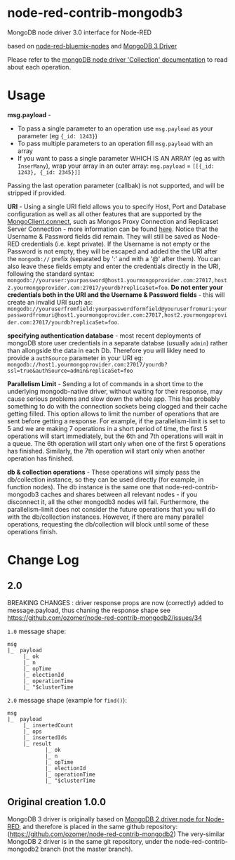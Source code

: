 # node-red-contrib-mongodb3
MongoDB node driver 3.0 interface for Node-RED

based on [node-red-bluemix-nodes](https://github.com/node-red/node-red-bluemix-nodes/tree/master/mongo) and [MongoDB 3 Driver](http://mongodb.github.io/node-mongodb-native/3.0)

Please refer to the [mongoDB node driver 'Collection' documentation](http://mongodb.github.io/node-mongodb-native/3.0/api/Collection.html) to read about each operation.

# Usage
**msg.payload** - 
* To pass a single parameter to an operation use `msg.payload` as your parameter (eg `{_id: 1243}`)
* To pass multiple parameters to an operation fill `msg.payload` with an array 
* If you want to pass a single parameter WHICH IS AN ARRAY (eg as with `InserMany`), wrap your array in an outer array: `msg.payload` = `[[{_id: 1243}, {_id: 2345}]]`

Passing the last operation parameter (callbak) is not supported, and will be stripped if provided.

**URI** -
Using a single URI field allows you to specify Host, Port and Database configuration as well as all other features that are supported by the [MongoClient.connect](http://mongodb.github.io/node-mongodb-native/2.1/api/MongoClient.html#.connect), such as Mongos Proxy Connection and Replicaset Server Connection - more information can be found [here](http://mongodb.github.io/node-mongodb-native/2.0/tutorials/connecting).
Notice that the Username & Password fields did remain. They will still be saved as Node-RED credentials (i.e. kept private). If the Username is not empty or the Password is not empty, they will be escaped and added the the URI after the `mongodb://` prefix (separated by ':' and with a '@' after them). You can also leave these fields empty and enter the credentials directly in the URI, following the standard syntax: `mongodb://youruser:yourpassword@host1.yourmongoprovider.com:27017,host2.yourmongoprovider.com:27017/yourdb?replicaSet=foo`. **Do not enter your credentials both in the URI and the Username & Password fields** - this will create an invalid URI such as: `mongodb://youruserfromfield:yourpasswordformfield@youruserfromuri:yourpasswordfromuri@host1.yourmongoprovider.com:27017,host2.yourmongoprovider.com:27017/yourdb?replicaSet=foo`.

**specifying authentication database** - 
most recent deployments of mongoDB store user credentials in a separate databse (usually `admin`) rather than allongside the data in each Db. Therefore you will likley need to provide a `authSource` parameter in your URI
eg: `mongodb://host1.yourmongoprovider.com:27017/yourdb?ssl=true&authSource=admin&replicaSet=foo`

**Parallelism Limit** - Sending a lot of commands in a short time to the underlying mongodb-native driver, without waiting for their response, may cause serious problems and slow down the whole app.
This has probably something to do with the connection sockets being clogged and their cache getting filled.
This option allows to limit the number of operations that are sent before getting a response.
For example, if the parallelism-limit is set to 5 and we are making 7 operations in a short period of time, the first 5 operations will start immediately, but the 6th and 7th operations will wait in a queue.
The 6th operation will start only when one of the first 5 operations has finished.
Similarly, the 7th operation will start only when another operation has finished.

**db & collection operations** - These operations will simply pass the db/collection instance, so they can be used directly (for example, in function nodes).
The db instance is the same one that node-red-contrib-mongodb3 caches and shares between all relevant nodes - if you disconnect it, all the other mongodb3 nodes will fail.
Furthermore, the parallelism-limit does not consider the future operations that you will do with the db/collection instances.
However, if there are many parallel operations, requesting the db/collection will block until some of these operations finish.

# Change Log
## 2.0
BREAKING CHANGES : driver response props are now (correctly) added to message.payload, thus chaning the response shape 
see https://github.com/ozomer/node-red-contrib-mongodb2/issues/34

`1.0` message shape: 
```
msg
|_  payload
     |_ ok
     |_ n
     |_ opTime
     |_ electionId     
     |_ operationTime
     |_ "$clusterTime
```
`2.0` message shape (example for `find()`): 
```
msg
|_  payload
     |_ insertedCount
     |_ ops
     |_ insertedIds      
     |_ result
            |_ ok
            |_ n
            |_ opTime
            |_ electionId
            |_ operationTime
            |_ "$clusterTime

```

## Original creation 1.0.0
MongoDB 3 driver is originally based on [MongoDB 2 driver node for Node-RED](https://www.npmjs.com/package/node-red-contrib-mongodb2), and therefore is placed in the same github repository: (https://github.com/ozomer/node-red-contrib-mongodb2)
The very-similar MongoDB 2 driver is in the same git repository, under the node-red-contrib-mongodb2 branch (not the master branch).

